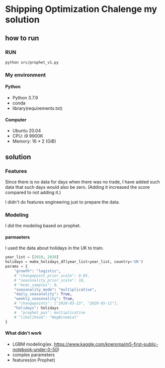 # Shipping Optimization Chalenge my solution

## how to run

### RUN

```shell script
python src/prophet_v1.py
```

### My environment

#### Python
- Python 3.7.9
- conda
- library(requirements.txt)

#### Computer

- Ubuntu 20.04
- CPU: i9 9900K
- Memory: 16 * 2 (GiB)

## solution

### Features

Since there is no data for days when there was no trade, I have added such data that such days would also be zero. (Adding it increased the score compared to not adding it.)

I didn't do features engineering just to prepare the data.

### Modeling
I did the modeling based on prophet.

#### parmaeters

I used the data about holidays in the UK to train.

```python
year_list = [2019, 2020]
holidays = make_holidays_df(year_list=year_list, country='UK')
params = {
    "growth": "logistic",
    # "changepoint_prior_scale": 0.05,
    # "seasonality_prior_scale": 10,
    # "mcmc_samples": 0,
    "seasonality_mode": "multiplicative",
    "daily_seasonality": True,
    "weekly_seasonality": True,
    # "changepoints": ["2020-03-23", "2020-05-11"],
    "holidays": holidays
    #  "prophet_pos": multiplicative
    # "likelihood": "NegBinomial"
}
```

#### What didn't work
- LGBM modeling(ex. https://www.kaggle.com/kneroma/m5-first-public-notebook-under-0-50)
- complex parameters
- features(on Prophet)
